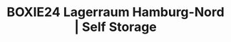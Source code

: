 ---
title: "BOXIE24 Lagerraum Hamburg-Nord | Self Storage"
url: /hamburg/boxie24-lagerraum-hamburg-nord-self-storage/
shop: Mieten
---